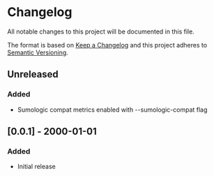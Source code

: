 # Changelog
All notable changes to this project will be documented in this file.

The format is based on [Keep a Changelog](http://keepachangelog.com/en/1.0.0/)
and this project adheres to [Semantic
Versioning](http://semver.org/spec/v2.0.0.html).

## Unreleased
### Added
- Sumologic compat metrics enabled with --sumologic-compat flag

## [0.0.1] - 2000-01-01

### Added
- Initial release
